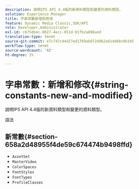 ```yaml
---
description: 說明IPS API 4.4版的新資料類型和變更的資料類型。
solution: Experience Manager
title: 字串常數新增和修改
feature: Dynamic Media Classic,SDK/API
role: Developer,Administrator
exl-id: c675db4c-0027-4ecc-851d-91fb2a896aed
translation-type: tm+mt
source-git-commit: e7c747c44d27ed1769ab872d962a814d80c0b345
workflow-type: tm+mt
source-wordcount: '42'
ht-degree: 2%

---
```


# 字串常數：新增和修改{#string-constants-new-and-modified}

說明IPS API 4.4版的新資料類型和變更的資料類型。

語法

## 新常數{#section-658a2d48955f4de59c674474b9498ffd}

* `AssetSet`
* `MasterVideo`
* `ColorSpaces`
* `FontStyles`
* `FontTypes`
* `ProfileClasses`

<!--
Note: Can't tell from original docs if these are new or changes. Calling 'em new by default.
-->

